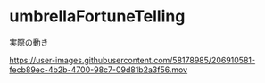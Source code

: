 # umbrellaFortuneTelling


実際の動き

https://user-images.githubusercontent.com/58178985/206910581-fecb89ec-4b2b-4700-98c7-09d81b2a3f56.mov
